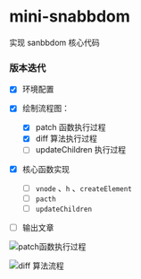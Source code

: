 # mini-snabbdom

实现 sanbbdom 核心代码

### 版本迭代
- [x] 环境配置
- [x] 绘制流程图：
  - [x] patch 函数执行过程
  - [x] diff 算法执行过程 
  - [ ] updateChildren 执行过程
- [x] 核心函数实现
  - [ ] `vnode` 、`h` 、`createElement`
  - [ ] `pacth`
  - [ ] `updateChildren`
- [ ] 输出文章



![patch函数执行过程](http://qm6xd205h.hd-bkt.clouddn.com/WeChat7fa6fbdf38f01caa8c25842ec67c277f.png)



![diff 算法流程](http://qm6xd205h.hd-bkt.clouddn.com/WeChatbfc3ff8281e83d4b0c89a9428534703d.png)

